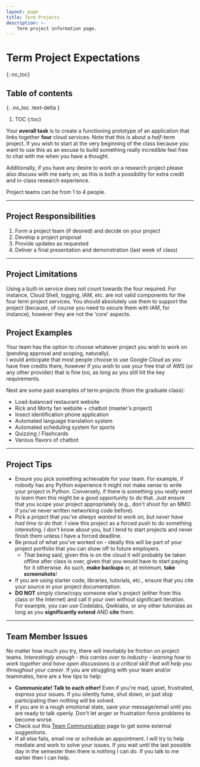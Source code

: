 ```yaml
---
layout: page
title: Term Projects
description: >-
    Term project information page.
---
```


# Term Project Expectations

{:.no_toc}

## Table of contents
{: .no_toc .text-delta }

1. TOC
{:toc}

Your **overall task** is to create a functioning prototype of an application that links together **four** cloud services.  Note that this is about a *half*-term project.  If you wish to start at the very beginning of the class because you want to use this as an excuse to build something really incredible feel free to chat with me when you have a thought.

Additionally, if you have any desire to work on a research project please also discuss with me early on, as this is both a possibility for extra credit and in-class research experience.

Project teams can be from 1 to 4 people.

---

## Project Responsibilities

1. Form a project team (if desired) and decide on your project
2. Develop a project proposal
3. Provide updates as requested
4. Deliver a final presentation and demonstration (last week of class)

---

## Project Limitations

Using a built-in service does not count towards the four required.  For instance, Cloud Shell, logging, IAM, etc. are not valid components for the four term project services.  You should absolutely use them to support the project (because, of course you need to secure them with IAM, for instance), however they are not the 'core' aspects.

## Project Examples

Your team has the option to choose whatever project you wish to work on (pending approval and scoping, naturally).  
I would anticipate that most people choose to use Google Cloud as you have free credits there, however if you wish to use your free trial of AWS (or any other provider) that is fine too, as long as you still hit the key requirements.

Next are some past examples of term projects (from the graduate class):

* Load-balanced restaurant website
* Rick and Morty fan website + chatbot (master's project)
* Insect identification phone application
* Automated language translation system
* Automated scheduling system for sports
* Quizzing / Flashcards
* Various flavors of chatbot

---

## Project Tips

* Ensure you pick something achievable for your team.  For example, if nobody has any Python experience it might not make sense to write your project in Python.  Conversely, if there is something you *really want to learn* then this might be a good opportunity to do that.  Just ensure that you scope your project appropriately (e.g., don't shoot for an MMO if you've never written networking code before).
* Pick a project that *you've always wanted to work on, but never have had time to do that*.  I view this project as a forced push to do something interesting.  I don't know about you, but I tend to start projects and never finish them unless I have a forced deadline.
* Be proud of what you've worked on - ideally this will be part of your project portfolio that you can show off to future employers.
  * That being said, given this is on the cloud it will probably be taken offline after class is over, given that you would have to start paying for it otherwise.  As such, **make backups** or, at minimum, **take screenshots**!
* If you are using starter code, libraries, tutorials, etc., ensure that you cite your source in your project documentation.
* **DO NOT** simply clone/copy someone else's project (either from this class or the Internet) and call it your own without significant iteration.  For example, you can use Codelabs, Qwiklabs, or any other tutorialas as long as you **significantly extend** AND **cite** them.

---

## Team Member Issues

No matter how much you try, there will inevitably be friction on project teams.  *Interestingly enough - this carries over to industry - learning how to work together and have open discussions is a critical skill that will help you throughout your career*.  If you are struggling with your team and/or teammates, here are a few tips to help:

* **Communicate! Talk to each other!**  Even if you're mad, upset, frustrated, express your issues.  If you silently fume, shut down, or just stop participating then nothing will be solved.
* If you are in a rough emotional state, save your message/email until you are ready to talk openly.  Don't let anger or frustration force problems to become worse.
* Check out this [Team Communication](https://asana.com/resources/team-communication) page to get some external suggestions.
* If all else fails, email me or schedule an appointment.  I will try to help mediate and work to solve your issues.  If you wait until the last possible day in the semester then there is nothing I can do.  If you talk to me earlier then I can help.
